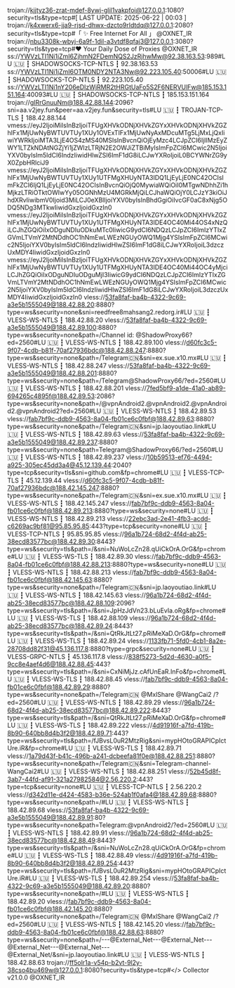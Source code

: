 trojan://kjjtyz36-zrat-mdef-8ywj-glil1vakpfoi@127.0.0.1:1080?security=tls&type=tcp#[ LAST UPDATE: 2025-06-22 | 00:03 ]
trojan://k4xwerx6-jja9-rjsd-dhwx-dzcto9rldtdq@127.0.0.1:2080?security=tls&type=tcp#「 ✨ Free Internet For All 」 @OXNET_IR
trojan://nbu3308k-wbyj-6a9f-1dil-a3vtdf8qfaj3@127.0.0.1:3080?security=tls&type=tcp#❤️ Your Daily Dose of Proxies @OXNET_IR
ss://YWVzLTI1Ni1jZmI6ZjhmN2FDemNQS2JzRjhwMw@92.38.163.53:989#LU 🇱🇺 ┇ SHADOWSOCKS-TCP-NTLS ┇ 92.38.163.53
ss://YWVzLTI1Ni1jZmI6OTM0NDY2NTA3Nw@92.223.105.40:50006#LU 🇱🇺 ┇ SHADOWSOCKS-TCP-NTLS ┇ 92.223.105.40
ss://YWVzLTI1Ni1nY206eDIzWjRMR2tHRGtUaFo5S2F6NERVUlFw@185.153.151.164:40093#LU 🇱🇺 ┇ SHADOWSOCKS-TCP-NTLS ┇ 185.153.151.164
trojan://gIRrGnuuNm@188.42.88.144:2096?sni=aa.v2jey.fun&peer=aa.v2jey.fun&security=tls#LU 🇱🇺 ┇ TROJAN-TCP-TLS ┇ 188.42.88.144
vmess://eyJ2IjoiMiIsInBzIjoiTFUgXHVkODNjXHVkZGYxXHVkODNjXHVkZGZhIFx1MjUwNyBWTUVTUy1XUy1OVExTIFx1MjUwNyAxMDcuMTg5LjMxLjQxIiwiYWRkIjoiMTA3LjE4OS4zMS40MSIsInBvcnQiOjEyMzc4LCJpZCI6IjllMzEyZWY1LTZkNDAtNGZjYi1jZWIzLTRjN2E2OWJiZTBiMyIsImFpZCI6MCwic2N5IjoiYXV0byIsIm5ldCI6IndzIiwidHlwZSI6ImF1dG8iLCJwYXRoIjoiL0BCYWNrZG9yX0ZpbHRlciJ9
vmess://eyJ2IjoiMiIsInBzIjoiTFUgXHVkODNjXHVkZGYxXHVkODNjXHVkZGZhIFx1MjUwNyBWTUVTUy1XUy1UTFMgXHUyNTA3IDQ1LjEyLjE0NC42OCIsImFkZCI6IjQ1LjEyLjE0NC42OCIsInBvcnQiOjQ0MywiaWQiOiI0MTgwNDhhZi1hMjkzLTRiOTktOWIwYy05OGNhMzU4MGRkMjQiLCJhaWQiOjY0LCJzY3kiOiJhdXRvIiwibmV0Ijoid3MiLCJ0eXBlIjoiYXV0byIsInBhdGgiOiIvcGF0aC8xNjg5ODQ5NDg3MTkwIiwidGxzIjoidGxzIn0
vmess://eyJ2IjoiMiIsInBzIjoiTFUgXHVkODNjXHVkZGYxXHVkODNjXHVkZGZhIFx1MjUwNyBWTUVTUy1XUy1UTFMgXHUyNTA3IDE4OC40Mi44OS4xNzQiLCJhZGQiOiIxODguNDIuODkuMTc0IiwicG9ydCI6NDQzLCJpZCI6ImIzYTIxZGVmLTVmY2MtNDdhOC1hNmEwLWEzNGUyOWQ1Mjg4YSIsImFpZCI6MCwic2N5IjoiYXV0byIsIm5ldCI6IndzIiwidHlwZSI6ImF1dG8iLCJwYXRoIjoiL3dzczUxMDY4IiwidGxzIjoidGxzIn0
vmess://eyJ2IjoiMiIsInBzIjoiTFUgXHVkODNjXHVkZGYxXHVkODNjXHVkZGZhIFx1MjUwNyBWTUVTUy1XUy1UTFMgXHUyNTA3IDE4OC40Mi44OC4yMjciLCJhZGQiOiIxODguNDIuODguMjI3IiwicG9ydCI6NDQzLCJpZCI6ImIzYTIxZGVmLTVmY2MtNDdhOC1hNmEwLWEzNGUyOWQ1Mjg4YSIsImFpZCI6MCwic2N5IjoiYXV0byIsIm5ldCI6IndzIiwidHlwZSI6ImF1dG8iLCJwYXRoIjoiL3dzczUxMDY4IiwidGxzIjoidGxzIn0
vless://53fa8faf-ba4b-4322-9c69-a3e5b1555049@188.42.88.20:8880?type=ws&security=none&sni=reedfree8mahsang2.redorg.ir#LU 🇱🇺 ┇ VLESS-WS-NTLS ┇ 188.42.88.20
vless://53fa8faf-ba4b-4322-9c69-a3e5b1555049@188.42.89.100:8880?type=ws&security=none&path=/Channel id: @ShadowProxy66?ed=2560#LU 🇱🇺 ┇ VLESS-WS-NTLS ┇ 188.42.89.100
vless://d60fc3c5-9f07-4cdb-b81f-70af27936bdc@188.42.88.247:8880?type=ws&security=none&path=/Telegram🇨🇳&sni=ex.sue.x10.mx#LU 🇱🇺 ┇ VLESS-WS-NTLS ┇ 188.42.88.247
vless://53fa8faf-ba4b-4322-9c69-a3e5b1555049@188.42.88.201:8880?type=ws&security=none&path=/Telegram@ShadowProxy66/?ed=2560#LU 🇱🇺 ┇ VLESS-WS-NTLS ┇ 188.42.88.201
vless://7fed5bf9-a1de-41a0-ab89-694265c4895f@188.42.89.53:2086?type=ws&security=none&path=/@vpnAndroid2.@vpnAndroid2.@vpnAndroid2.@vpnAndroid2?ed=2560#LU 🇱🇺 ┇ VLESS-WS-NTLS ┇ 188.42.89.53
vless://fab7bf9c-ddb9-4563-8a04-fb01ce6c0fbf@188.42.89.63:8880?type=ws&security=none&path=/Telegram🇨🇳&sni=jp.laoyoutiao.link#LU 🇱🇺 ┇ VLESS-WS-NTLS ┇ 188.42.89.63
vless://53fa8faf-ba4b-4322-9c69-a3e5b1555049@188.42.89.237:8880?type=ws&security=none&path=Telegram@ShadowProxy66/?ed=2560#LU 🇱🇺 ┇ VLESS-WS-NTLS ┇ 188.42.89.237
vless://10b59513-ef76-4494-a925-305ec45dd3a4@45.12.139.44:2040?type=tcp&security=tls&sni=github.com&fp=chrome#LU 🇱🇺 ┇ VLESS-TCP-TLS ┇ 45.12.139.44
vless://d60fc3c5-9f07-4cdb-b81f-70af27936bdc@188.42.145.247:8880?type=ws&security=none&path=/Telegram🇨🇳&sni=ex.sue.x10.mx#LU 🇱🇺 ┇ VLESS-WS-NTLS ┇ 188.42.145.247
vless://fab7bf9c-ddb9-4563-8a04-fb01ce6c0fbf@188.42.89.213:8880?type=ws&security=none#LU 🇱🇺 ┇ VLESS-WS-NTLS ┇ 188.42.89.213
vless://22ebc3ad-2e41-4fb3-acdd-c6269ac9bf81@95.85.95.85:443?type=tcp&security=none#LU 🇱🇺 ┇ VLESS-TCP-NTLS ┇ 95.85.95.85
vless://96a1b724-68d2-4f4d-ab25-38ecd83577bc@188.42.89.30:8443?type=ws&security=tls&path=/&sni=NuWoLcZn28.qUiCkOrA.OrG&fp=chrome#LU 🇱🇺 ┇ VLESS-WS-TLS ┇ 188.42.89.30
vless://fab7bf9c-ddb9-4563-8a04-fb01ce6c0fbf@188.42.88.213:8880?type=ws&security=none#LU 🇱🇺 ┇ VLESS-WS-NTLS ┇ 188.42.88.213
vless://fab7bf9c-ddb9-4563-8a04-fb01ce6c0fbf@188.42.145.63:8880?type=ws&security=none&path=/Telegram🇨🇳&sni=jp.laoyoutiao.link#LU 🇱🇺 ┇ VLESS-WS-NTLS ┇ 188.42.145.63
vless://96a1b724-68d2-4f4d-ab25-38ecd83577bc@188.42.88.109:2096?type=ws&security=tls&path=/&sni=JpHzJdVn23.bLuEvIa.oRg&fp=chrome#LU 🇱🇺 ┇ VLESS-WS-TLS ┇ 188.42.88.109
vless://96a1b724-68d2-4f4d-ab25-38ecd83577bc@188.42.89.24:8443?type=ws&security=tls&path=/&sni=QtRkJtLt27.pRiMeXaD.OrG&fp=chrome#LU 🇱🇺 ┇ VLESS-WS-TLS ┇ 188.42.89.24
vless://1133fb71-5fd0-4cb1-8a2e-28708dd82f31@45.136.117.8:8880?type=grpc&security=none#LU 🇱🇺 ┇ VLESS-GRPC-NTLS ┇ 45.136.117.8
vless://838f5273-5d2d-4630-a0f5-9cc8e4aef4d6@188.42.88.45:443?type=ws&security=tls&path=/&sni=CxNiMjJz.cAfUnEaR.InFo&fp=chrome#LU 🇱🇺 ┇ VLESS-WS-TLS ┇ 188.42.88.45
vless://fab7bf9c-ddb9-4563-8a04-fb01ce6c0fbf@188.42.89.29:8880?type=ws&security=none&path=/Telegram🇨🇳 @MxlShare @WangCai2 /?ed=2560#LU 🇱🇺 ┇ VLESS-WS-NTLS ┇ 188.42.89.29
vless://96a1b724-68d2-4f4d-ab25-38ecd83577bc@188.42.89.222:8443?type=ws&security=tls&path=/&sni=QtRkJtLt27.pRiMeXaD.OrG&fp=chrome#LU 🇱🇺 ┇ VLESS-WS-TLS ┇ 188.42.89.222
vless://4d91916f-a7fd-419b-8b90-640bb8d4b3f2@188.42.89.71:443?type=ws&security=tls&path=/fJBvsL0uR2MtzRig&sni=mypHOtoGRAPICpIctUre.iR&fp=chrome#LU 🇱🇺 ┇ VLESS-WS-TLS ┇ 188.42.89.71
vless://1a79d43f-b41c-496b-a241-dcbeefa81f0e@188.42.88.251:8880?type=ws&security=none&path=/Telegram🇨🇳&sni=Telegram-channel-WangCai2#LU 🇱🇺 ┇ VLESS-WS-NTLS ┇ 188.42.88.251
vless://52b45d8f-3ab7-44fd-af91-321a27982584@2.56.220.2:443?type=tcp&security=none#LU 🇱🇺 ┇ VLESS-TCP-NTLS ┇ 2.56.220.2
vless://d342d11e-d424-4583-b36e-524ab1f0afa4@188.42.89.68:8880?type=ws&security=none&path=/#LU 🇱🇺 ┇ VLESS-WS-NTLS ┇ 188.42.89.68
vless://53fa8faf-ba4b-4322-9c69-a3e5b1555049@188.42.89.91:80?type=ws&security=none&path=Telegram:@vpnAndroid2/?ed=2560#LU 🇱🇺 ┇ VLESS-WS-NTLS ┇ 188.42.89.91
vless://96a1b724-68d2-4f4d-ab25-38ecd83577bc@188.42.88.49:8443?type=ws&security=tls&path=/&sni=NuWoLcZn28.qUiCkOrA.OrG&fp=chrome#LU 🇱🇺 ┇ VLESS-WS-TLS ┇ 188.42.88.49
vless://4d91916f-a7fd-419b-8b90-640bb8d4b3f2@188.42.89.254:443?type=ws&security=tls&path=/fJBvsL0uR2MtzRig&sni=mypHOtoGRAPICpIctUre.iR#LU 🇱🇺 ┇ VLESS-WS-TLS ┇ 188.42.89.254
vless://53fa8faf-ba4b-4322-9c69-a3e5b1555049@188.42.89.20:8880?type=ws&security=none&path=/#LU 🇱🇺 ┇ VLESS-WS-NTLS ┇ 188.42.89.20
vless://fab7bf9c-ddb9-4563-8a04-fb01ce6c0fbf@188.42.145.20:8880?type=ws&security=none&path=/Telegram🇨🇳 @MxlShare @WangCai2 /?ed=2560#LU 🇱🇺 ┇ VLESS-WS-NTLS ┇ 188.42.145.20
vless://fab7bf9c-ddb9-4563-8a04-fb01ce6c0fbf@188.42.88.63:8880?type=ws&security=none&path=/---@External_Net---@External_Net---@External_Net---@External_Net---@External_Net/&sni=jp.laoyoutiao.link#LU 🇱🇺 ┇ VLESS-WS-NTLS ┇ 188.42.88.63
trojan://ff5olr1a-v54p-b2vt-9l2y-38cso4bu469w@127.0.0.1:8080?security=tls&type=tcp#</> Collector v21.0.0 @OXNET_IR